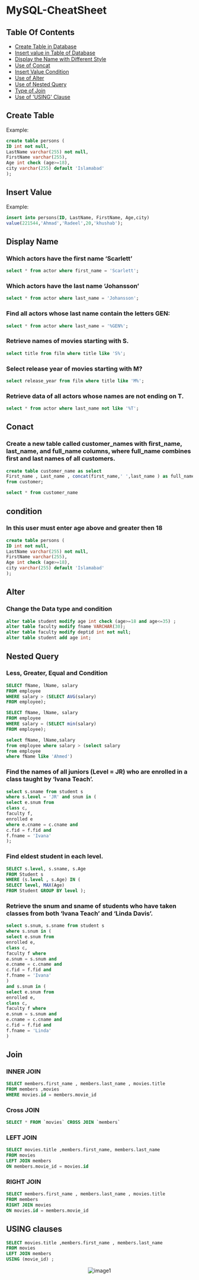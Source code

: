 # MySQL-CheatSheet

## Table Of Contents
- [Create Table in Database](#Create-Table)
- [Insert value in Table of Database](#Insert-Value)
- [Display the Name with Different Style](#Display-Name)
- [Use of Concat](#Conact)
- [Insert Value Condition](#Condition)
- [Use of Alter](#Alter)
- [Use of Nested Query](#Nested-Query)
- [Type of Join](#Join)
- [Use of 'USING' Clause](#USING-clauses)

## Create Table
Example:
```SQL
create table persons (
ID int not null,
LastName varchar(255) not null,
FirstName varchar(255),
Age int check (age>=18),
city varchar(255) default 'Islamabad'
);
```

## Insert Value
Example:

```SQL
insert into persons(ID, LastName, FirstName, Age,city)
value(221544,'Ahmad','Radeel',20,'khushab');
```

## Display Name

### Which actors have the first name ‘Scarlett’
```SQL
select * from actor where first_name = 'Scarlett';
```

### Which actors have the last name ‘Johansson’

```SQL
select * from actor where last_name = 'Johansson';
```

### Find all actors whose last name contain the letters GEN:

```SQL
select * from actor where last_name = '%GEN%';
```

### Retrieve names of movies starting with S.

```SQL
select title from film where title like 'S%';
```

### Select release year of movies starting with M?

```SQL
select release_year from film where title like 'M%';
```

### Retrieve data of all actors whose names are not ending on T.

```SQL
select * from actor where last_name not like '%T';
```

## Conact

### Create a new table called customer_names with first_name, last_name, and full_name columns, where full_name combines first and last names of all customers.
```SQL
create table customer_name as select
First_name , Last_name , concat(first_name,' ',last_name ) as full_name
from customer;

select * from customer_name
```

## condition

### In this user must enter age above and greater then 18  
```SQL
create table persons (
ID int not null,
LastName varchar(255) not null,
FirstName varchar(255),
Age int check (age>=18),
city varchar(255) default 'Islamabad'
);
```

## Alter

### Change the Data type and condition
```SQL
alter table student modify age int check (age>=18 and age<=35) ;
alter table faculty modify fname VARCHAR(30);
alter table faculty modify deptid int not null;
alter table student add age int;
```

## Nested Query

### Less, Greater, Equal and Condition
```SQL
SELECT fName, lName, salary
FROM employee
WHERE salary > (SELECT AVG(salary)
FROM employee);
```

```SQL
SELECT fName, lName, salary
FROM employee
WHERE salary = (SELECT min(salary)
FROM employee);
```

```SQL
select fName, lName,salary
from employee where salary > (select salary
from employee
where fName like 'Ahmed')
```

### Find the names of all juniors (Level = JR) who are enrolled in a class taught by ‘Ivana Teach’.

```SQL
select s.sname from student s
where s.level = 'JR' and snum in (
select e.snum from
class c,
faculty f,
enrolled e
where e.cname = c.cname and
c.fid = f.fid and
f.fname = 'Ivana'
);
```

### Find eldest student in each level.

```SQL
SELECT s.level, s.sname, s.Age
FROM Student s
WHERE (s.level , s.Age) IN (
SELECT level, MAX(Age)
FROM Student GROUP BY level );
```

### Retrieve the snum and sname of students who have taken classes from both ‘Ivana Teach’ and ‘Linda Davis’.

```SQL
select s.snum, s.sname from student s
where s.snum in (
select e.snum from
enrolled e,
class c,
faculty f where
e.snum = s.snum and
e.cname = c.cname and
c.fid = f.fid and
f.fname = 'Ivana'
)
and s.snum in (
select e.snum from
enrolled e,
class c,
faculty f where
e.snum = s.snum and
e.cname = c.cname and
c.fid = f.fid and
f.fname = 'Linda'
)
```

## Join

### INNER JOIN
```SQL
SELECT members.first_name , members.last_name , movies.title
FROM members ,movies
WHERE movies.id = members.movie_id
```

### Cross JOIN

```SQL
SELECT * FROM `movies` CROSS JOIN `members`
```

### LEFT JOIN

```SQL
SELECT movies.title ,members.first_name, members.last_name
FROM movies
LEFT JOIN members
ON members.movie_id = movies.id
```

### RIGHT JOIN

```SQL
SELECT members.first_name , members.last_name , movies.title
FROM members
RIGHT JOIN movies
ON movies.id = members.movie_id
```

## USING clauses

```SQL
SELECT movies.title ,members.first_name , members.last_name
FROM movies
LEFT JOIN members
USING (movie_id) ;
```

<p align="center">
    <img src="images/1.png" alt="image1">
</p>
